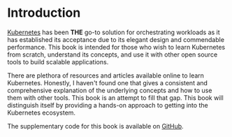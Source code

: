 # Introduction

[Kubernetes](https://kubernetes.io/) has been **THE** go-to solution for orchestrating workloads as it has established its acceptance due to its elegant design and commendable performance. This book is intended for those who wish to learn Kubernetes from scratch, understand its concepts, and use it with other open source tools to build scalable applications.

There are plethora of resources and articles available online to learn Kubernetes. Honestly, I haven't found one that gives a consistent and comprehensive explanation of the underlying concepts and how to use them with other tools. This book is an attempt to fill that gap. This book will distinguish itself by providing a hands-on approach to getting into the Kubernetes ecosystem. 

The supplementary code for this book is available on [GitHub](https://github.com/rutu-sh/bootstrapping-with-kubernetes-examples).